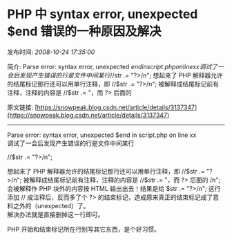 # PHP 中 syntax error, unexpected $end 错误的一种原因及解决

发布时间: *2008-10-24 17:35:00*

简介: Parse error: syntax error, unexpected $end in script.php on line xx调试了一会后发现产生错误的行是文件中间某行//$str .= "?>/n"; 想起来了 PHP 解释器允许的结尾标记那行还可以用单行注释，即 //$str .= "?>/n"; 被解释成结尾标记前有注释，注释的内容是 //$str .= "，而 ?> 后面的

原文链接: [https://snowpeak.blog.csdn.net/article/details/3137347](https://snowpeak.blog.csdn.net/article/details/3137347)

---------

Parse error: syntax error, unexpected $end in script.php on line xx  
调试了一会后发现产生错误的行是文件中间某行

//$str .= "?>/n"; 

想起来了 PHP 解释器允许的结尾标记那行还可以用单行注释，即 //$str .= "?>/n"; 被解释成结尾标记前有注释，注释的内容是 //$str .= "，而 ?> 后面的 /n"; 会被解释作 PHP 块外的内容按 HTML 输出出去！结果是给 $str .= "?>/n"; 这行添加 // 成注释后，反而多了个 ?> 的结束标记，造成原来真正的结束标记成了意料之外的（unexpected）了。  
解决办法就是直接删掉这一行即可。

PHP 开始和结束标记所在行别写其它东西，是个好习惯。